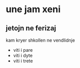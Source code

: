# une jam xeni
## jetojn ne ferizaj 

kam kryer shkollen ne vendlidnje 

* viti i pare
* viti i dyte
* viti i trete